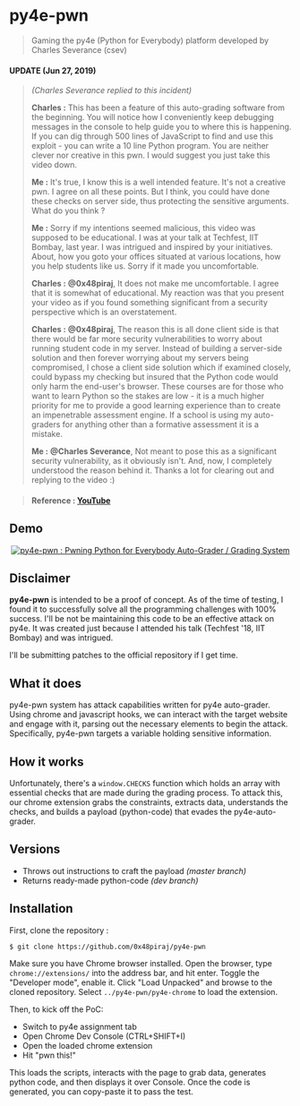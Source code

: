 # py4e-pwn

> Gaming the py4e (Python for Everybody) platform developed by Charles Severance (csev)

#### UPDATE (Jun 27, 2019)

> *(Charles Severance replied to this incident)*
> 
> **Charles :** This has been a feature of this auto-grading software from the beginning.  You will notice how I conveniently keep debugging messages in the console to help guide you to where this is happening.  If you can dig through 500 lines of JavaScript to find and use this exploit - you can write a 10 line Python program.  You are neither clever nor creative in this pwn.  I would suggest you just take this video down.
> 
> **Me :** It's true, I know this is a well intended feature. It's not a creative pwn. I agree on all these points. But I think, you could have done these checks on server side, thus protecting the sensitive arguments. What do you think ?
> 
> **Me :** Sorry if my intentions seemed malicious, this video was supposed to be educational. I was at your talk at Techfest, IIT Bombay, last year. I was intrigued and inspired by your initiatives. About, how you goto your offices situated at various locations, how you help students like us. Sorry if it made you uncomfortable.
> 
> **Charles :** **@0x48piraj**, It does not make me uncomfortable.  I agree that it is somewhat of educational.  My reaction was that you present your video as if you found something significant from a security perspective which is an overstatement.
> 
> **Charles :** **@0x48piraj**, The reason this is all done client side is that there would be far more security vulnerabilities to worry about running student code in my server.  Instead of building a server-side solution and then forever worrying about my servers being compromised, I chose a client side solution which if examined closely, could bypass my checking but insured that the Python code would only harm the end-user's browser.  These courses are for those who want to learn Python so the stakes are low - it is a much higher priority for me to provide a good learning experience than to create an impenetrable assessment engine.  If a school is using my auto-graders for anything other than a formative assessment it is a mistake.
>
> **Me :** **@Charles Severance**, Not meant to pose this as a significant security vulnerability, as it obviously isn't. And, now, I completely understood the reason behind it. Thanks a lot for clearing out and replying to the video :)









> #### Reference : [YouTube](https://www.youtube.com/watch?v=U8LDiWQKgmA&lc=z23rud0j1vf5cfjjl04t1aokghnx4ej54vlqfv2msevwbk0h00410.1561564060558510)
> 

## Demo

<div align="center">
  <a target="_blank" href="https://www.youtube.com/watch?v=U8LDiWQKgmA"><img src="https://img.youtube.com/vi/U8LDiWQKgmA/0.jpg" alt="py4e-pwn : Pwning Python for Everybody Auto-Grader / Grading System"></a>
</div>

## Disclaimer

**py4e-pwn** is intended to be a proof of concept. As of the time of testing, I found it to successfully solve all the programming challenges with 100% success. I'll be not be maintaining this code to be an effective attack on py4e. It was created just because I attended his talk (Techfest '18, IIT Bombay) and was intrigued.

I'll be submitting patches to the official repository if I get time.


## What it does

py4e-pwn system has attack capabilities written for py4e auto-grader. Using chrome and javascript hooks, we can interact with the target website and engage with it, parsing out the necessary elements to begin the attack. Specifically, py4e-pwn targets a variable holding sensitive information.


## How it works

Unfortunately, there's a `window.CHECKS` function which holds an array with essential checks that are made during the grading process. To attack this, our chrome extension grabs the constraints, extracts data, understands the checks, and builds a payload (python-code) that evades the py4e-auto-grader.

## Versions

* Throws out instructions to craft the payload *(master branch)*
* Returns ready-made python-code *(dev branch)*

## Installation

First, clone the repository :

```
$ git clone https://github.com/0x48piraj/py4e-pwn
```

Make sure you have Chrome browser installed. Open the browser, type `chrome://extensions/` into the address bar, and hit enter. Toggle the "Developer mode", enable it. Click "Load Unpacked" and browse to the cloned repository. Select `../py4e-pwn/py4e-chrome` to load the extension.

Then, to kick off the PoC:

* Switch to py4e assignment tab
* Open Chrome Dev Console (CTRL+SHIFT+I)
* Open the loaded chrome extension
* Hit "pwn this!"

This loads the scripts, interacts with the page to grab data, generates python code, and then displays it over Console. Once the code is generated, you can copy-paste it to pass the test.
